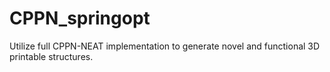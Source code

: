 # CPPN_springopt
Utilize full CPPN-NEAT implementation to generate novel and functional 3D printable structures. 
